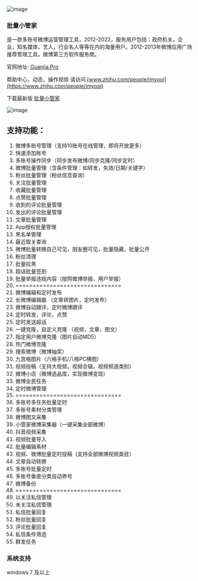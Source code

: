 ![image](https://user-images.githubusercontent.com/6541066/181194066-79807a4c-f412-4f95-9f78-c7c00cbcfd1f.png)

### 批量小管家
是一款多账号微博运营管理工具，2012-2022，服务用户包括：政府机关，企业，知名媒体，艺人，行业名人等等在内的海量用户。2012-2013年微博应用广场推荐管理工具。微博第三方软件服务商。

官网地址: [Guanjia.Pro](https://www.Guanjia.Pro/)

帮助中心，动态，操作视频 请访问 [www.zhihu.com/people/imyooi](https://www.zhihu.com/people/imyooi)

下载最新版 [批量小管家](https://github.com/Yooi/xiaoguanjia/releases/latest)

![image](https://user-images.githubusercontent.com/6541066/181197027-b7176f51-e910-40bb-9601-ac3b15cf5c4a.png)

## 支持功能：

1. 微博多账号管理（支持10账号在线管理，即将开放更多）
2. 快速添加账号
3. 多账号操作同步（同步发布微博/同步克隆/同步定时）
4. 微博批量管理（含条件管理：如转发，失效/日期/关键字）
5. 粉丝批量管理（粉丝信息查询）
6. 关注批量管理
7. 收藏批量管理
8. 点赞批量管理
9. 收到的评论批量管理
10. 发出的评论批量管理
11. 文章批量管理
12. App授权批量管理
13. 黑名单管理
14. 最近取关查询
15. 微博批量转换自己可见，朋友圈可见，批量隐藏，批量公开
16. 粉丝清理
17. 批量拉黑
18. 超话批量签到
19. 批量举报违规内容（按照微博举报，用户举报）
20. ===============================
21. 微博编辑和定时发布
22. 长微博编辑器 （文章转图片，定时发布）
23. 微博自动跟评，定时微博跟评
24. 定时转发，评论，点赞
25. 定时发送超话
26. 一键克隆，自定义克隆 （视频，文章，图文）
27. 指定用户微博克隆（图片自动MD5）
28. 热门微博克隆
29. 搜索微博（微博抽奖）
30. 九宫格图片（六格手机/八格PC横图）
31. 视频投稿（支持大视频，视频合辑，视频频道类别）
32. 微博小店（微博选品库，实现微博变现）
33. 微博全民任务
34. 定时微博管理
35. ===============================
36. 多账号多任务批量定时
37. 多账号素材分类管理
38. 微博图文采集
39. 小管家微博采集器（一键采集全部微博）
40. 抖音视频采集
41. 视频批量导入
42. 批量编辑素材
43. 视频、微博批量定时投稿（支持全部微博视频类目）
44. 文章自动转换
45. 多账号批量定时
46. 多账号垂直分类自动养号
47. 微博备份
48. ===============================
49. 以关注私信管理
50. 未关注私信管理
51. 私信批量回复
52. 粉丝批量回复
53. 评论批量回复
54. 私信条件筛选
55. 群发任务

### 系统支持
windows 7 及以上
